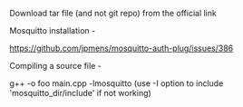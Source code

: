 Download tar file (and not git repo) from the official link

Mosquitto installation -

https://github.com/jpmens/mosquitto-auth-plug/issues/386

Compiling a source file -

g++ -o foo main.cpp -lmosquitto (use -I option to include 'mosquitto_dir/include' if not working)
